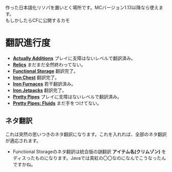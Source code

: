 作った日本語化リソパを置いとく場所です。MCバージョン1.13以降なら使えます。  
もしかしたらCFに公開するカモ  
# 翻訳進行度  

* **[Actually Additions](https://www.curseforge.com/minecraft/mc-mods/actually-additions)** プレイに支障はないレベルで翻訳済み。  
* **[Relics](https://www.curseforge.com/minecraft/mc-mods/relics-mod)** まだまだ全然終わってない。
* **[Functional Storage](https://www.curseforge.com/minecraft/mc-mods/functional-storage)** 翻訳完了。
* **[Iron Chest](https://www.curseforge.com/minecraft/mc-mods/iron-chests)** 翻訳完了。
* **[Iron Furnaces](https://www.curseforge.com/minecraft/mc-mods/iron-furnaces)** 若干翻訳済み。
* **[Iron Jetpacks](https://www.curseforge.com/minecraft/mc-mods/iron-jetpacks)** 翻訳完了。
* **[Pretty Pipes](https://www.curseforge.com/minecraft/mc-mods/pretty-pipes)** プレイに支障はないレベルで翻訳済み。
* **[Pretty Pipes: Fluids](https://www.curseforge.com/minecraft/mc-mods/pretty-pipes-fluids)** まだ手をつけてない。
## ネタ翻訳  
これは突然の思いつきのネタ翻訳になります。これを入れれば、全部のネタ翻訳が適応されます。  
* Functional Storageのネタ翻訳は統合版の謎翻訳 **アイテム名(クリムゾン)** をディスったものになります。Javaでは真紅の〇〇なのになんでこうなったんですかね。  
